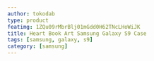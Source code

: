 ```yaml
---
author: tokodab
type: product
featimg: 1ZQu09rMbrBlj01mGdd0H62TNcLHoWiJK
title: Heart Book Art Samsung Galaxy S9 Case
tags: [samsung, galaxy, s9]
category: [samsung]
---
```

